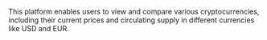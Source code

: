  This platform enables users to view and compare various cryptocurrencies, including their current prices and circulating supply in different currencies like USD and EUR.